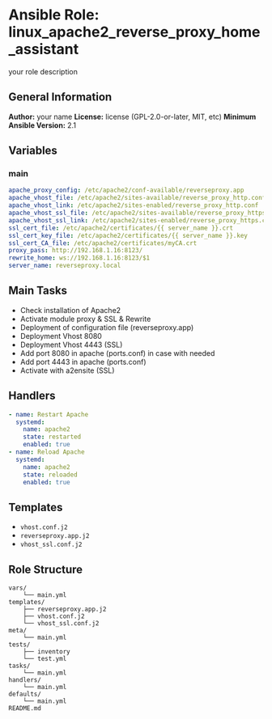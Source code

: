 # Ansible Role: linux_apache2_reverse_proxy_home_assistant

your role description

## General Information

**Author:** your name
**License:** license (GPL-2.0-or-later, MIT, etc)
**Minimum Ansible Version:** 2.1

## Variables

### main

```yaml
apache_proxy_config: /etc/apache2/conf-available/reverseproxy.app
apache_vhost_file: /etc/apache2/sites-available/reverse_proxy_http.conf
apache_vhost_link: /etc/apache2/sites-enabled/reverse_proxy_http.conf
apache_vhost_ssl_file: /etc/apache2/sites-available/reverse_proxy_https.conf
apache_vhost_ssl_link: /etc/apache2/sites-enabled/reverse_proxy_https.conf
ssl_cert_file: /etc/apache2/certificates/{{ server_name }}.crt
ssl_cert_key_file: /etc/apache2/certificates/{{ server_name }}.key
ssl_cert_CA_file: /etc/apache2/certificates/myCA.crt
proxy_pass: http://192.168.1.16:8123/
rewrite_home: ws://192.168.1.16:8123/$1
server_name: reverseproxy.local

```

## Main Tasks

- Check installation of Apache2
- Activate module proxy & SSL & Rewrite
- Deployment of configuration file (reverseproxy.app)
- Deployment Vhost 8080
- Deployment Vhost 4443 (SSL)
- Add port 8080 in apache (ports.conf) in case with needed
- Add port 4443 in apache (ports.conf)
- Activate with a2ensite (SSL)

## Handlers

```yaml
- name: Restart Apache
  systemd:
    name: apache2
    state: restarted
    enabled: true
- name: Reload Apache
  systemd:
    name: apache2
    state: reloaded
    enabled: true

```

## Templates

- `vhost.conf.j2`
- `reverseproxy.app.j2`
- `vhost_ssl.conf.j2`

## Role Structure

```
vars/
    └── main.yml
templates/
    ├── reverseproxy.app.j2
    ├── vhost.conf.j2
    └── vhost_ssl.conf.j2
meta/
    └── main.yml
tests/
    ├── inventory
    └── test.yml
tasks/
    └── main.yml
handlers/
    └── main.yml
defaults/
    └── main.yml
README.md
```
